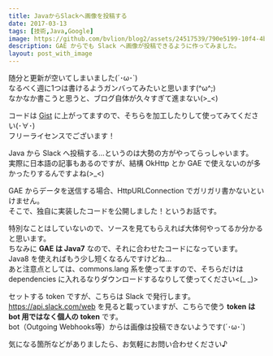 ```yaml
---
title: JavaからSlackへ画像を投稿する
date: 2017-03-13
tags: [技術,Java,Google]
image: https://github.com/bvlion/blog2/assets/24517539/790e5199-10f4-4ba3-8e47-3d9dc87b1bae
description: GAE からでも Slack へ画像が投稿できるように作ってみました。
layout: post_with_image
---
```


随分と更新が空いてしまいました(´･ω･`)  
なるべく週に1つは書けるようガンバってみたいと思います(^ω^;)  
なかなか書こうと思うと、ブログ自体が久々すぎて進まない(>_<)

コードは [Gist](https://gist.github.com/bvlion/93d708317bba9846de4e29674c5fd003) に上がってますので、そちらを加工したりして使ってみてください(･∀･)  
フリーライセンスでございます！

Java から Slack へ投稿する…というのは大勢の方がやってらっしゃいます。  
実際に日本語の記事もあるのですが、結構 OkHttp とか GAE で使えないのが多かったりするんですよね(>_<)

GAE からデータを送信する場合、HttpURLConnection でガリガリ書かないといけません。  
そこで、独自に実装したコードを公開しました！というお話です。

特別なことはしていないので、ソースを見てもらえれば大体何やってるか分かると思います。  
ちなみに **GAE は Java7** なので、それに合わせたコードになっています。  
Java8 を使えればもう少し短くなるんですけどね…  
あと注意点としては、commons.lang 系を使ってますので、そちらだけは dependencies に入れるなりダウンロードするなりして使ってください<(_ _)>

セットする token ですが、こちらは Slack で発行します。  
https://api.slack.com/web を見ると載っていますが、こちらで使う **token は bot 用ではなく個人の token** です。  
bot（Outgoing Webhooks等）からは画像は投稿できないようです(´･ω･`)

気になる箇所などがありましたら、お気軽にお問い合わせください♪

<script src="https://gist.github.com/bvlion/93d708317bba9846de4e29674c5fd003.js"></script>